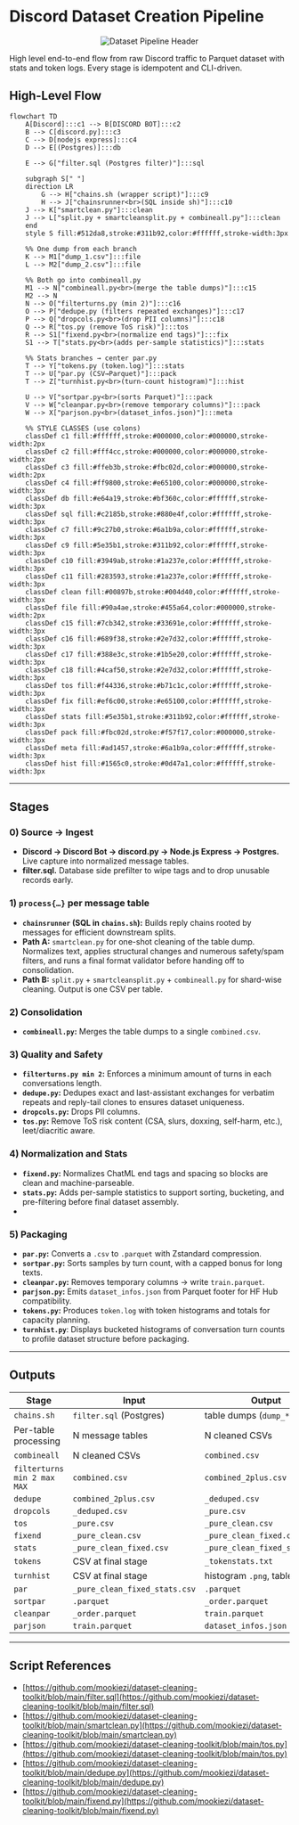 # Discord Dataset Creation Pipeline

<p align="center">
  <img src="https://raw.githubusercontent.com/mookiezi/site/refs/heads/main/Discord-Dataset-Pipeline.png" alt="Dataset Pipeline Header">
</p>

High level end-to-end flow from raw Discord traffic to Parquet dataset with stats and token logs. Every stage is idempotent and CLI-driven.

## High-Level Flow

```mermaid
flowchart TD
    A[Discord]:::c1 --> B[DISCORD BOT]:::c2
    B --> C[discord.py]:::c3
    C --> D[nodejs express]:::c4
    D --> E[(Postgres)]:::db

    E --> G["filter.sql (Postgres filter)"]:::sql

    subgraph S[" "]
    direction LR
        G --> H["chains.sh (wrapper script)"]:::c9
        H --> J["chainsrunner<br>(SQL inside sh)"]:::c10
    J --> K["smartclean.py"]:::clean
    J --> L["split.py + smartcleansplit.py + combineall.py"]:::clean
    end
    style S fill:#512da8,stroke:#311b92,color:#ffffff,stroke-width:3px

    %% One dump from each branch
    K --> M1["dump_1.csv"]:::file
    L --> M2["dump_2.csv"]:::file

    %% Both go into combineall.py
    M1 --> N["combineall.py<br>(merge the table dumps)"]:::c15
    M2 --> N
    N --> O["filterturns.py (min 2)"]:::c16
    O --> P["dedupe.py (filters repeated exchanges)"]:::c17
    P --> Q["dropcols.py<br>(drop PII columns)"]:::c18
    Q --> R["tos.py (remove ToS risk)"]:::tos
    R --> S1["fixend.py<br>(normalize end tags)"]:::fix
    S1 --> T["stats.py<br>(adds per-sample statistics)"]:::stats

    %% Stats branches → center par.py
    T --> Y["tokens.py (token.log)"]:::stats
    T --> U["par.py (CSV→Parquet)"]:::pack
    T --> Z["turnhist.py<br>(turn-count histogram)"]:::hist

    U --> V["sortpar.py<br>(sorts Parquet)"]:::pack
    V --> W["cleanpar.py<br>(remove temporary columns)"]:::pack
    W --> X["parjson.py<br>(dataset_infos.json)"]:::meta

    %% STYLE CLASSES (use colons)
    classDef c1 fill:#ffffff,stroke:#000000,color:#000000,stroke-width:2px
    classDef c2 fill:#fff4cc,stroke:#000000,color:#000000,stroke-width:2px
    classDef c3 fill:#ffeb3b,stroke:#fbc02d,color:#000000,stroke-width:2px
    classDef c4 fill:#ff9800,stroke:#e65100,color:#000000,stroke-width:3px
    classDef db fill:#e64a19,stroke:#bf360c,color:#ffffff,stroke-width:3px
    classDef sql fill:#c2185b,stroke:#880e4f,color:#ffffff,stroke-width:3px
    classDef c7 fill:#9c27b0,stroke:#6a1b9a,color:#ffffff,stroke-width:3px
    classDef c9 fill:#5e35b1,stroke:#311b92,color:#ffffff,stroke-width:3px
    classDef c10 fill:#3949ab,stroke:#1a237e,color:#ffffff,stroke-width:3px
    classDef c11 fill:#283593,stroke:#1a237e,color:#ffffff,stroke-width:3px
    classDef clean fill:#00897b,stroke:#004d40,color:#ffffff,stroke-width:3px
    classDef file fill:#90a4ae,stroke:#455a64,color:#000000,stroke-width:2px
    classDef c15 fill:#7cb342,stroke:#33691e,color:#ffffff,stroke-width:3px
    classDef c16 fill:#689f38,stroke:#2e7d32,color:#ffffff,stroke-width:3px
    classDef c17 fill:#388e3c,stroke:#1b5e20,color:#ffffff,stroke-width:3px
    classDef c18 fill:#4caf50,stroke:#2e7d32,color:#ffffff,stroke-width:3px
    classDef tos fill:#f44336,stroke:#b71c1c,color:#ffffff,stroke-width:3px
    classDef fix fill:#ef6c00,stroke:#e65100,color:#ffffff,stroke-width:3px
    classDef stats fill:#5e35b1,stroke:#311b92,color:#ffffff,stroke-width:3px
    classDef pack fill:#fbc02d,stroke:#f57f17,color:#000000,stroke-width:3px
    classDef meta fill:#ad1457,stroke:#6a1b9a,color:#ffffff,stroke-width:3px
    classDef hist fill:#1565c0,stroke:#0d47a1,color:#ffffff,stroke-width:3px
```

---

## Stages

### 0) Source → Ingest

-   **Discord → Discord Bot → discord.py → Node.js Express → Postgres.** Live capture into normalized message tables.
-   **filter.sql.** Database side prefilter to wipe tags and to drop unusable records early.

### 1) `process{…}` per message table

-   **`chainsrunner` (SQL in `chains.sh`):** Builds reply chains rooted by messages for efficient downstream splits.
-   **Path A:** `smartclean.py` for one-shot cleaning of the table dump. Normalizes text, applies structural changes and numerous safety/spam filters, and runs a final format validator before handing off to consolidation.
-   **Path B:** `split.py` + `smartcleansplit.py` + `combineall.py` for shard-wise cleaning. Output is one CSV per table.

### 2) Consolidation

-   **`combineall.py`:** Merges the table dumps to a single `combined.csv`.

### 3) Quality and Safety

-   **`filterturns.py min 2`:** Enforces a minimum amount of turns in each conversations length.
-   **`dedupe.py`:** Dedupes exact and last-assistant exchanges for verbatim repeats and reply-tail clones to ensures dataset uniqueness.
-   **`dropcols.py`:** Drops PII columns.
-   **`tos.py`:** Remove ToS risk content (CSA, slurs, doxxing, self-harm, etc.), leet/diacritic aware.

### 4) Normalization and Stats

-   **`fixend.py`:** Normalizes ChatML end tags and spacing so blocks are clean and machine-parseable.
-   **`stats.py`:** Adds per-sample statistics to support sorting, bucketing, and pre-filtering before final dataset assembly.
-

### 5) Packaging

-   **`par.py`:** Converts a `.csv` to `.parquet` with Zstandard compression.
-   **`sortpar.py`:** Sorts samples by turn count, with a capped bonus for long texts.
-   **`cleanpar.py`:** Removes temporary columns → write `train.parquet`.
-   **`parjson.py`:** Emits `dataset_infos.json` from Parquet footer for HF Hub compatibility.
-   **`tokens.py`:** Produces `token.log` with token histograms and totals for capacity planning.
-   **`turnhist.py`**: Displays bucketed histograms of conversation turn counts to profile dataset structure before packaging.

---

## Outputs

| Stage                       | Input                        | Output                        |
| --------------------         | ----------------------------- | ------------------------------ |
| `chains.sh`                  | `filter.sql` (Postgres)       | table dumps (`dump_*.csv`)     |
| Per-table processing         | N message tables              | N cleaned CSVs                 |
| `combineall`                 | N cleaned CSVs                | `combined.csv`                 |
| `filterturns min 2 max MAX`  | `combined.csv`                | `combined_2plus.csv`           |
| `dedupe`                     | `combined_2plus.csv`          | `_deduped.csv`                 |
| `dropcols`                   | `_deduped.csv`                | `_pure.csv`                    |
| `tos`                        | `_pure.csv`                   | `_pure_clean.csv`              |
| `fixend`                     | `_pure_clean.csv`             | `_pure_clean_fixed.csv`        |
| `stats`                      | `_pure_clean_fixed.csv`       | `_pure_clean_fixed_stats.csv`  |
| `tokens`                     | CSV at final stage            | `_tokenstats.txt`              |
| `turnhist`                   | CSV at final stage            | histogram `.png`, table `.txt` |
| `par`                        | `_pure_clean_fixed_stats.csv` | `.parquet`                     |
| `sortpar`                    | `.parquet`                    | `_order.parquet`               |
| `cleanpar`                   | `_order.parquet`              | `train.parquet`                |
| `parjson`                    | `train.parquet`               | `dataset_infos.json`           |


---

## Script References

-   [https://github.com/mookiezi/dataset-cleaning-toolkit/blob/main/filter.sql](https://github.com/mookiezi/dataset-cleaning-toolkit/blob/main/filter.sql)
-   [https://github.com/mookiezi/dataset-cleaning-toolkit/blob/main/smartclean.py](https://github.com/mookiezi/dataset-cleaning-toolkit/blob/main/smartclean.py)
-   [https://github.com/mookiezi/dataset-cleaning-toolkit/blob/main/tos.py](https://github.com/mookiezi/dataset-cleaning-toolkit/blob/main/tos.py)
-   [https://github.com/mookiezi/dataset-cleaning-toolkit/blob/main/dedupe.py](https://github.com/mookiezi/dataset-cleaning-toolkit/blob/main/dedupe.py)
-   [https://github.com/mookiezi/dataset-cleaning-toolkit/blob/main/fixend.py](https://github.com/mookiezi/dataset-cleaning-toolkit/blob/main/fixend.py)
